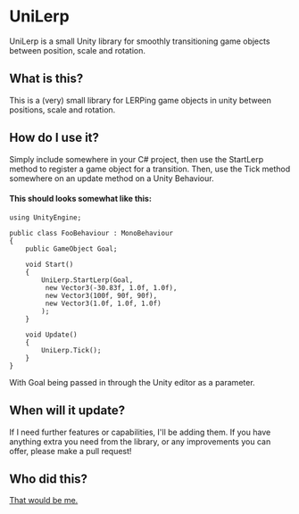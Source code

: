 # UniLerp
UniLerp is a small Unity library for smoothly transitioning game objects between position, scale and rotation.

## What is this?
This is a (very) small library for LERPing game objects in unity between positions, scale and rotation.

## How do I use it?
Simply include somewhere in your C# project, then use the StartLerp method to register a game object for a transition. Then, use the Tick method somewhere on an update method on a Unity Behaviour.

#### This should looks somewhat like this:

	using UnityEngine;

	public class FooBehaviour : MonoBehaviour
	{
	    public GameObject Goal;

	    void Start()
	    {
	        UniLerp.StartLerp(Goal,
	         new Vector3(-30.83f, 1.0f, 1.0f),
	         new Vector3(100f, 90f, 90f),
	         new Vector3(1.0f, 1.0f, 1.0f)
	        );
	    }

	    void Update()
	    {
	        UniLerp.Tick();
		}
	}

With Goal being passed in through the Unity editor as a parameter.

## When will it update?

If I need further features or capabilities, I'll be adding them. If you have anything extra you need from the library, or any improvements you can offer, please make a pull request!

## Who did this?
[That would be me.](http://jordanrobinson.co.uk)
